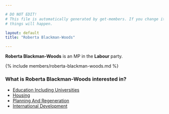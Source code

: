 ```yaml
---

# DO NOT EDIT!
# This file is automatically generated by get-members. If you change it, bad
# things will happen.

layout: default
title: "Roberta Blackman-Woods"

---
```


**Roberta Blackman-Woods** is an MP in the **Labour** party.

{% include members/roberta-blackman-woods.md %}

### What is Roberta Blackman-Woods interested in?


* [Education Including Universities](/interests/education-including-universities.html)
* [Housing](/interests/housing.html)
* [Planning And Regeneration](/interests/planning-and-regeneration.html)
* [International Development](/interests/international-development.html)
